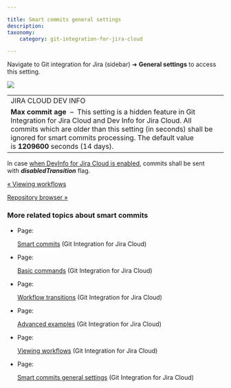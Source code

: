 ```yaml
---

title: Smart commits general settings
description:
taxonomy:
    category: git-integration-for-jira-cloud

---
```

Navigate to Git integration for Jira (sidebar) ➜ **General settings** to access this setting.

![](https://bigbrassband.atlassian.net/wiki/download/attachments/1923025462/image-20210324-081135.png?version=1&modificationDate=1630063662176&cacheVersion=1&api=v2)

|     |
| --- |
| JIRA CLOUD DEV INFO |
| **Max commit age**  –  This setting is a hidden feature in Git Integration for Jira Cloud and Dev Info for Jira Cloud. All commits which are older than this setting (in seconds) shall be ignored for smart commits processing. The default value is **1209600** seconds (14 days). |

In case [when DevInfo for Jira Cloud is enabled](https://bigbrassband.atlassian.net/wiki/spaces/GITCLOUD/pages/138772493/Jira+Development+Information#Send-Development-Information-to-Jira-Cloud), commits shall be sent with _**disabledTransition**_ flag.

[« Viewing workflows](/wiki/spaces/GITCLOUD/pages/1923025415/Viewing+workflows)

[Repository browser »](/wiki/spaces/GITCLOUD/pages/1923025500/Repository+browser)

### More related topics about smart commits

*   Page:

    [Smart commits](/wiki/spaces/GITCLOUD/pages/1923025332/Smart+commits) (Git Integration for Jira Cloud)

*   Page:

    [Basic commands](/wiki/spaces/GITCLOUD/pages/1923025355/Basic+commands) (Git Integration for Jira Cloud)

*   Page:

    [Workflow transitions](/wiki/spaces/GITCLOUD/pages/1923025389/Workflow+transitions) (Git Integration for Jira Cloud)

*   Page:

    [Advanced examples](/wiki/spaces/GITCLOUD/pages/1923025375/Advanced+examples) (Git Integration for Jira Cloud)

*   Page:

    [Viewing workflows](/wiki/spaces/GITCLOUD/pages/1923025415/Viewing+workflows) (Git Integration for Jira Cloud)

*   Page:

    [Smart commits general settings](/wiki/spaces/GITCLOUD/pages/1923025462/Smart+commits+general+settings) (Git Integration for Jira Cloud)